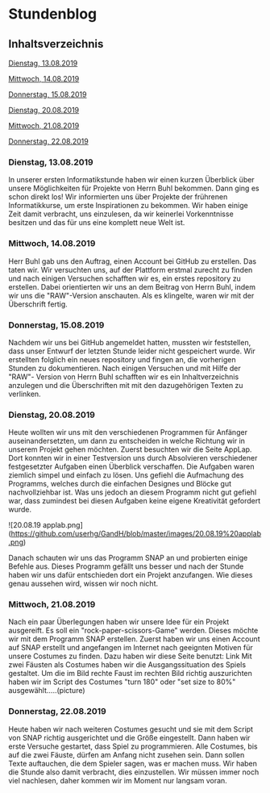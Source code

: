 # Stundenblog

## Inhaltsverzeichnis
[Dienstag, 13.08.2019](#1)

[Mittwoch, 14.08.2019](#2)

[Donnerstag, 15.08.2019](#3)

[Dienstag, 20.08.2019](#4)

[Mittwoch, 21.08.2019](#5)

[Donnerstag, 22.08.2019](#6)

### <a name="1"></a>Dienstag, 13.08.2019
In unserer ersten Informatikstunde haben wir einen kurzen Überblick über unsere Möglichkeiten für Projekte von Herrn Buhl bekommen. Dann ging es schon direkt los! Wir informierten uns über Projekte der frührenen Informatikkurse, um erste Inspirationen zu bekommen. Wir haben einige Zeit damit verbracht, uns einzulesen, da wir keinerlei Vorkenntnisse besitzen und das für uns eine komplett neue Welt ist. 

### <a name="2"></a>Mittwoch, 14.08.2019
Herr Buhl gab uns den Auftrag, einen Account bei GitHub zu erstellen. Das taten wir. Wir versuchten uns, auf der Plattform erstmal zurecht zu finden und nach einigen Versuchen schafften wir es, ein erstes repository  zu erstellen. Dabei orientierten wir uns an dem Beitrag von Herrn Buhl, indem wir uns die "RAW"-Version anschauten. Als es klingelte, waren wir mit der Überschrift fertig.

### <a name="3"></a>Donnerstag, 15.08.2019
Nachdem wir uns bei GitHub angemeldet hatten, mussten wir feststellen, dass unser Entwurf der letzten Stunde leider nicht gespeichert wurde. Wir erstellten folglich ein neues repository und fingen an, die vorherigen Stunden zu dokumentieren. Nach einigen Versuchen und mit Hilfe der "RAW"- Version von Herrn Buhl schafften wir es ein Inhaltverzeichnis anzulegen und die Überschriften mit mit den dazugehörigen Texten zu verlinken.

### <a name="4"></a>Dienstag, 20.08.2019
Heute wollten wir uns mit den verschiedenen Programmen für Anfänger auseinandersetzten, um dann zu entscheiden in welche Richtung wir in unserem Projekt gehen möchten. Zuerst besuchten wir die Seite AppLap. Dort konnten wir in einer Testversion uns durch Absolvieren verschiedener festgesetzter Aufgaben einen Überblick verschaffen. Die Aufgaben waren ziemlich simpel und einfach zu lösen. Uns gefiehl die Aufmachung des Programms, welches durch die einfachen Designes und Blöcke gut nachvollziehbar ist. Was uns jedoch an diesem Programm nicht gut gefiehl war, dass zumindest bei diesen Aufgaben keine eigene Kreativität gefordert wurde.

![20.08.19 applab.png] (https://github.com/userhg/GandH/blob/master/images/20.08.19%20applab.png)

Danach schauten wir uns das Programm SNAP an und probierten einige Befehle aus. Dieses Programm gefällt uns besser und nach der Stunde haben wir uns dafür entschieden dort ein Projekt anzufangen. Wie dieses genau aussehen wird, wissen wir noch nicht.

### <a name="5"></a>Mittwoch, 21.08.2019
Nach ein paar Überlegungen haben wir unsere Idee für ein Projekt ausgereift. Es soll ein "rock-paper-scissors-Game" werden. Dieses möchte wir mit dem Programm SNAP erstellen. Zuerst haben wir uns einen Account auf SNAP erstellt und angefangen im Internet nach geeignten Motiven für unsere Costumes zu finden. 
Dazu haben wir diese Seite benutzt: Link
Mit zwei Fäusten als Costumes haben wir die Ausgangssituation des Spiels gestaltet. Um die im Bild rechte Faust im rechten Bild richtig auszurichten haben wir im Script des Costumes "turn 180" oder "set size to 80%" ausgewählt.....(picture)    

### <a name="6"></a>Donnerstag, 22.08.2019
Heute haben wir nach weiteren Costumes gesucht und sie mit dem Script von SNAP richtig ausgerichtet und die Größe eingestellt. Dann haben wir erste Versuche gestartet, dass Spiel zu programmieren. Alle Costumes, bis auf die zwei Fäuste, dürfen am Anfang nicht zusehen sein. Dann sollen Texte auftauchen, die dem Spieler sagen, was er machen muss. Wir haben die Stunde also damit verbracht, dies einzustellen. Wir müssen immer noch viel nachlesen, daher kommen wir im Moment nur langsam voran. 

